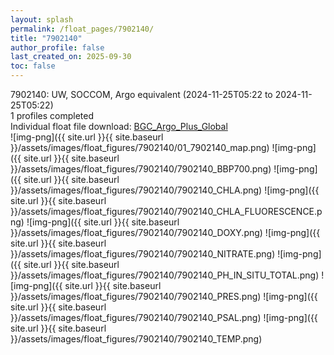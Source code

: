 ```yaml
---
layout: splash
permalink: /float_pages/7902140/
title: "7902140"
author_profile: false
last_created_on: 2025-09-30
toc: false
---
```

 
7902140: UW, SOCCOM, Argo equivalent (2024-11-25T05:22 to 2024-11-25T05:22)\
1 profiles completed\
Individual float file download: [BGC_Argo_Plus_Global](https://ftp.soest.hawaii.edu/bgc_argo_plus/Individual_Floats/outliers_removed/7902140_Sprof_processed.nc)\
![img-png]({{ site.url }}{{ site.baseurl }}/assets/images/float_figures/7902140/01_7902140_map.png)
![img-png]({{ site.url }}{{ site.baseurl }}/assets/images/float_figures/7902140/7902140_BBP700.png)
![img-png]({{ site.url }}{{ site.baseurl }}/assets/images/float_figures/7902140/7902140_CHLA.png)
![img-png]({{ site.url }}{{ site.baseurl }}/assets/images/float_figures/7902140/7902140_CHLA_FLUORESCENCE.png)
![img-png]({{ site.url }}{{ site.baseurl }}/assets/images/float_figures/7902140/7902140_DOXY.png)
![img-png]({{ site.url }}{{ site.baseurl }}/assets/images/float_figures/7902140/7902140_NITRATE.png)
![img-png]({{ site.url }}{{ site.baseurl }}/assets/images/float_figures/7902140/7902140_PH_IN_SITU_TOTAL.png)
![img-png]({{ site.url }}{{ site.baseurl }}/assets/images/float_figures/7902140/7902140_PRES.png)
![img-png]({{ site.url }}{{ site.baseurl }}/assets/images/float_figures/7902140/7902140_PSAL.png)
![img-png]({{ site.url }}{{ site.baseurl }}/assets/images/float_figures/7902140/7902140_TEMP.png)
